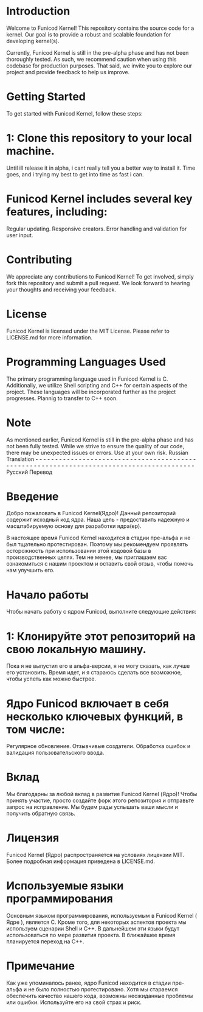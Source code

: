 # Introduction
Welcome to Funicod Kernel! This repository contains the source code for a kernel. Our goal is to provide a robust and scalable foundation for developing kernel(s).

Currently, Funicod Kernel is still in the pre-alpha phase and has not been thoroughly tested. As such, we recommend caution when using this codebase for production purposes. That said, we invite you to explore our project and provide feedback to help us improve.

# Getting Started
To get started with Funicod Kernel, follow these steps:

# 1: Clone this repository to your local machine.
Until ill release it in alpha, i cant really tell you a better way to install it. Time goes, and i trying my best to get into time as fast i can.
# Funicod Kernel includes several key features, including:

Regular updating.
Responsive creators.
Error handling and validation for user input.
# Contributing
We appreciate any contributions to Funicod Kernel! To get involved, simply fork this repository and submit a pull request. We look forward to hearing your thoughts and receiving your feedback.

# License
Funicod Kernel is licensed under the MIT License. Please refer to LICENSE.md for more information.

# Programming Languages Used
The primary programming language used in Funicod Kernel is C. Additionally, we utilize Shell scripting and C++ for certain aspects of the project. These languages will be incorporated further as the project progresses. Plannig to transfer to C++ soon.

# Note
As mentioned earlier, Funicod Kernel is still in the pre-alpha phase and has not been fully tested. While we strive to ensure the quality of our code, there may be unexpected issues or errors. Use at your own risk.
Russian Translation - - - - - - - - - - - - - - - - - - - - - - - - - - - - - - - - - - - - - - - - - - - - - - - - - - - - - - - - - - - - - - - - - - - - - - - - - - - - - - - - - - - - - - - - - Русский Перевод

# Введение
Добро пожаловать в Funicod Kernel(Ядро)! Данный репозиторий содержит исходный код ядра. Наша цель - предоставить надежную и масштабируемую основу для разработки ядра(ер).

В настоящее время Funicod Kernel находится в стадии пре-альфа и не был тщательно протестирован. Поэтому мы рекомендуем проявлять осторожность при использовании этой кодовой базы в производственных целях. Тем не менее, мы приглашаем вас ознакомиться с нашим проектом и оставить свой отзыв, чтобы помочь нам улучшить его.

# Начало работы
Чтобы начать работу с ядром Funicod, выполните следующие действия:

# 1: Клонируйте этот репозиторий на свою локальную машину.
Пока я не выпустил его в альфа-версии, я не могу сказать, как лучше его установить. Время идет, и я стараюсь сделать все возможное, чтобы успеть как можно быстрее.
# Ядро Funicod включает в себя несколько ключевых функций, в том числе:

Регулярное обновление.
Отзывчивые создатели.
Обработка ошибок и валидация пользовательского ввода.
# Вклад
Мы благодарны за любой вклад в развитие Funicod Kernel (Ядро)! Чтобы принять участие, просто создайте форк этого репозитория и отправьте запрос на исправление. Мы будем рады услышать ваши мысли и получить обратную связь.

# Лицензия
Funicod Kernel (Ядро) распространяется на условиях лицензии MIT. Более подробная информация приведена в LICENSE.md.

# Используемые языки программирования
Основным языком программирования, используемым в Funicod Kernel ( Ядре ), является C. Кроме того, для некоторых аспектов проекта мы используем сценарии Shell и C++. В дальнейшем эти языки будут использоваться по мере развития проекта. В ближайшее время планируется переход на C++.

# Примечание
Как уже упоминалось ранее, ядро Funicod находится в стадии пре-альфа и не было полностью протестировано. Хотя мы стараемся обеспечить качество нашего кода, возможны неожиданные проблемы или ошибки. Используйте его на свой страх и риск.
